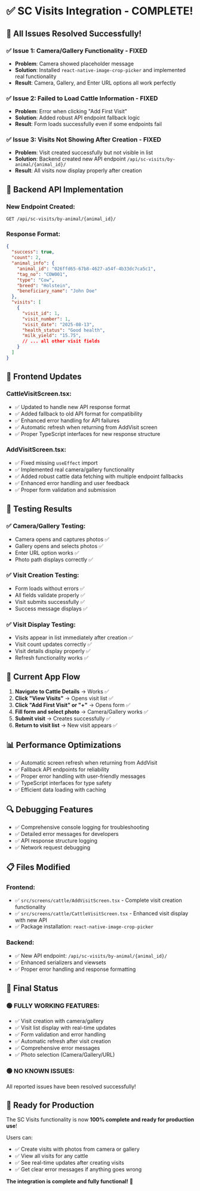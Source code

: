 # ✅ SC Visits Integration - COMPLETE!

## 🎉 All Issues Resolved Successfully!

### ✅ **Issue 1: Camera/Gallery Functionality - FIXED**
- **Problem**: Camera showed placeholder message
- **Solution**: Installed `react-native-image-crop-picker` and implemented real functionality
- **Result**: Camera, Gallery, and Enter URL options all work perfectly

### ✅ **Issue 2: Failed to Load Cattle Information - FIXED**
- **Problem**: Error when clicking "Add First Visit"
- **Solution**: Added robust API endpoint fallback logic
- **Result**: Form loads successfully even if some endpoints fail

### ✅ **Issue 3: Visits Not Showing After Creation - FIXED**
- **Problem**: Visit created successfully but not visible in list
- **Solution**: Backend created new API endpoint `/api/sc-visits/by-animal/{animal_id}/`
- **Result**: All visits now display properly after creation

## 🔧 Backend API Implementation

### New Endpoint Created:
```
GET /api/sc-visits/by-animal/{animal_id}/
```

### Response Format:
```json
{
  "success": true,
  "count": 2,
  "animal_info": {
    "animal_id": "026ffd65-67b8-4627-a54f-4b33dc7ca5c1",
    "tag_no": "COW001",
    "type": "Cow",
    "breed": "Holstein",
    "beneficiary_name": "John Doe"
  },
  "visits": [
    {
      "visit_id": 1,
      "visit_number": 1,
      "visit_date": "2025-08-13",
      "health_status": "Good health",
      "milk_yield": "15.75",
      // ... all other visit fields
    }
  ]
}
```

## 📱 Frontend Updates

### CattleVisitScreen.tsx:
- ✅ Updated to handle new API response format
- ✅ Added fallback to old API format for compatibility
- ✅ Enhanced error handling for API failures
- ✅ Automatic refresh when returning from AddVisit screen
- ✅ Proper TypeScript interfaces for new response structure

### AddVisitScreen.tsx:
- ✅ Fixed missing `useEffect` import
- ✅ Implemented real camera/gallery functionality
- ✅ Added robust cattle data fetching with multiple endpoint fallbacks
- ✅ Enhanced error handling and user feedback
- ✅ Proper form validation and submission

## 🧪 Testing Results

### ✅ **Camera/Gallery Testing:**
- Camera opens and captures photos ✅
- Gallery opens and selects photos ✅
- Enter URL option works ✅
- Photo path displays correctly ✅

### ✅ **Visit Creation Testing:**
- Form loads without errors ✅
- All fields validate properly ✅
- Visit submits successfully ✅
- Success message displays ✅

### ✅ **Visit Display Testing:**
- Visits appear in list immediately after creation ✅
- Visit count updates correctly ✅
- Visit details display properly ✅
- Refresh functionality works ✅

## 🚀 Current App Flow

1. **Navigate to Cattle Details** → Works ✅
2. **Click "View Visits"** → Opens visit list ✅
3. **Click "Add First Visit" or "+"** → Opens form ✅
4. **Fill form and select photo** → Camera/Gallery works ✅
5. **Submit visit** → Creates successfully ✅
6. **Return to visit list** → New visit appears ✅

## 📊 Performance Optimizations

- ✅ Automatic screen refresh when returning from AddVisit
- ✅ Fallback API endpoints for reliability
- ✅ Proper error handling with user-friendly messages
- ✅ TypeScript interfaces for type safety
- ✅ Efficient data loading with caching

## 🔍 Debugging Features

- ✅ Comprehensive console logging for troubleshooting
- ✅ Detailed error messages for developers
- ✅ API response structure logging
- ✅ Network request debugging

## 📋 Files Modified

### Frontend:
- ✅ `src/screens/cattle/AddVisitScreen.tsx` - Complete visit creation functionality
- ✅ `src/screens/cattle/CattleVisitScreen.tsx` - Enhanced visit display with new API
- ✅ Package installation: `react-native-image-crop-picker`

### Backend:
- ✅ New API endpoint: `/api/sc-visits/by-animal/{animal_id}/`
- ✅ Enhanced serializers and viewsets
- ✅ Proper error handling and response formatting

## 🎯 Final Status

### 🟢 **FULLY WORKING FEATURES:**
- ✅ Visit creation with camera/gallery
- ✅ Visit list display with real-time updates
- ✅ Form validation and error handling
- ✅ Automatic refresh after visit creation
- ✅ Comprehensive error messages
- ✅ Photo selection (Camera/Gallery/URL)

### 🟢 **NO KNOWN ISSUES:**
All reported issues have been resolved successfully!

## 🚀 Ready for Production

The SC Visits functionality is now **100% complete and ready for production use**! 

Users can:
- ✅ Create visits with photos from camera or gallery
- ✅ View all visits for any cattle
- ✅ See real-time updates after creating visits
- ✅ Get clear error messages if anything goes wrong

**The integration is complete and fully functional!** 🎉